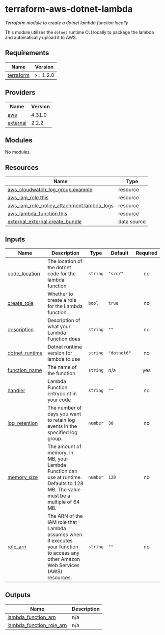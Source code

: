 # terraform-aws-dotnet-lambda

_Terraform module to create a dotnet lambda function locally_

This module utilizes the `dotnet` runtime CLI locally to package the lambda and automatically upload it to AWS.

<!-- BEGINNING OF PRE-COMMIT-TERRAFORM DOCS HOOK -->
## Requirements

| Name | Version |
|------|---------|
| <a name="requirement_terraform"></a> [terraform](#requirement\_terraform) | >= 1.2.0 |

## Providers

| Name | Version |
|------|---------|
| <a name="provider_aws"></a> [aws](#provider\_aws) | 4.31.0 |
| <a name="provider_external"></a> [external](#provider\_external) | 2.2.2 |

## Modules

No modules.

## Resources

| Name | Type |
|------|------|
| [aws_cloudwatch_log_group.example](https://registry.terraform.io/providers/hashicorp/aws/latest/docs/resources/cloudwatch_log_group) | resource |
| [aws_iam_role.this](https://registry.terraform.io/providers/hashicorp/aws/latest/docs/resources/iam_role) | resource |
| [aws_iam_role_policy_attachment.lambda_logs](https://registry.terraform.io/providers/hashicorp/aws/latest/docs/resources/iam_role_policy_attachment) | resource |
| [aws_lambda_function.this](https://registry.terraform.io/providers/hashicorp/aws/latest/docs/resources/lambda_function) | resource |
| [external_external.create_bundle](https://registry.terraform.io/providers/hashicorp/external/latest/docs/data-sources/external) | data source |

## Inputs

| Name | Description | Type | Default | Required |
|------|-------------|------|---------|:--------:|
| <a name="input_code_location"></a> [code\_location](#input\_code\_location) | The location of the dotnet code for the lambda function | `string` | `"src/"` | no |
| <a name="input_create_role"></a> [create\_role](#input\_create\_role) | Whether to create a role for the Lambda function. | `bool` | `true` | no |
| <a name="input_description"></a> [description](#input\_description) | Description of what your Lambda Function does | `string` | `""` | no |
| <a name="input_dotnet_runtime"></a> [dotnet\_runtime](#input\_dotnet\_runtime) | Dotnet runtime version for lambda to use | `string` | `"dotnet6"` | no |
| <a name="input_function_name"></a> [function\_name](#input\_function\_name) | The name of the function. | `string` | n/a | yes |
| <a name="input_handler"></a> [handler](#input\_handler) | Lambda Function entrypoint in your code | `string` | `""` | no |
| <a name="input_log_retention"></a> [log\_retention](#input\_log\_retention) | The number of days you want to retain log events in the specified log group. | `number` | `30` | no |
| <a name="input_memory_size"></a> [memory\_size](#input\_memory\_size) | The amount of memory, in MB, your Lambda Function can use at runtime. Defaults to 128 MB. The value must be a multiple of 64 MB. | `number` | `128` | no |
| <a name="input_role_arn"></a> [role\_arn](#input\_role\_arn) | The ARN of the IAM role that Lambda assumes when it executes your function to access any other Amazon Web Services (AWS) resources. | `string` | `""` | no |

## Outputs

| Name | Description |
|------|-------------|
| <a name="output_lambda_function_arn"></a> [lambda\_function\_arn](#output\_lambda\_function\_arn) | n/a |
| <a name="output_lambda_function_role_arn"></a> [lambda\_function\_role\_arn](#output\_lambda\_function\_role\_arn) | n/a |
<!-- END OF PRE-COMMIT-TERRAFORM DOCS HOOK -->
